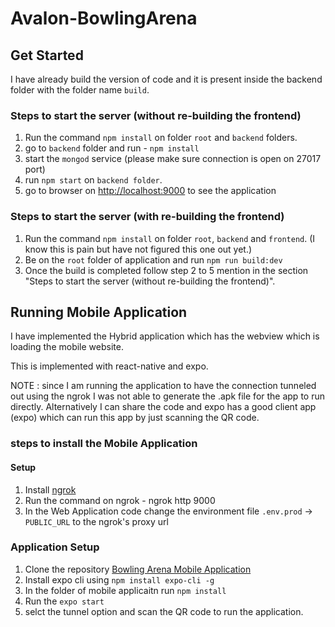 ﻿# Avalon-BowlingArena

## **Get Started**

I have already build the version of code and it is present inside the backend folder with the folder name `build`.

### Steps to start the server (without re-building the frontend)
1) Run the command `npm install` on folder `root` and `backend` folders.
2) go to `backend` folder and run - `npm install`
3) start the `mongod` service (please make sure connection is open on 27017 port)
4) run `npm start` on `backend folder`.
5) go to browser on [http://localhost:9000](http://localhost:9000) to see the application


### Steps to start the server (with re-building the frontend)
1) Run the command `npm install` on folder `root`, `backend` and `frontend`. (I know this is pain but have not figured this one out yet.)
2) Be on the `root` folder of application and run `npm run build:dev`
3) Once the build is completed follow step 2 to 5 mention in the section "Steps to start the server (without re-building the frontend)".


## **Running Mobile Application**

I have implemented the Hybrid application which has the webview which is loading the mobile website. 

This is implemented with react-native and expo. 

NOTE : since I am running the application to have the connection tunneled out using the ngrok I was not able to generate the .apk file for the app to run directly. Alternatively I can share the code and expo has a good client app (expo) which can run this app by just scanning the QR code. 

### **steps to install the Mobile Application** 

#### Setup 
1) Install [ngrok](https://ngrok.com/download)
2) Run the command on ngrok - ngrok http 9000
3) In the Web Application code change the environment file `.env.prod` -> `PUBLIC_URL` to the ngrok's proxy url

### Application Setup

1) Clone the repository [Bowling Arena Mobile Application](https://github.com/vaibhavtiwari12/Avalon-BowlingArena-Mobile-Application)
2) Install expo cli using `npm install expo-cli -g`
3) In the folder of mobile applicaitn run `npm install`
4) Run the `expo start`
5) selct the tunnel option and scan the QR code to run the application.
